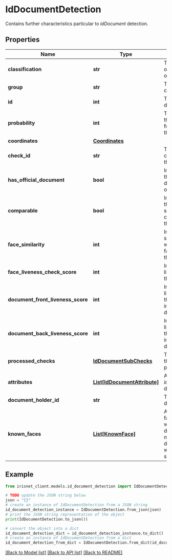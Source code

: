 # IdDocumentDetection

Contains further characteristics particular to _idDocument_ detection.

## Properties

Name | Type | Description | Notes
------------ | ------------- | ------------- | -------------
**classification** | **str** | The classification of the recognized object. | [optional] 
**group** | **str** | The group of the classification. | [optional] 
**id** | **int** | The id of the detection object. | [optional] 
**probability** | **int** | The probability that the object found matches the classification. | [optional] 
**coordinates** | [**Coordinates**](Coordinates.md) |  | [optional] 
**check_id** | **str** | The id of the check that lead to the detection | [optional] 
**has_official_document** | **bool** | Indicates whether the identified document is official | [optional] 
**comparable** | **bool** | Indicates whether the provided selfie-image is comparable to the document | [optional] 
**face_similarity** | **int** | Indicates the similarity-level of whether two faces belong to the same person | [optional] 
**face_liveness_check_score** | **int** | Indicates the liveness score of the selfie image | [optional] 
**document_front_liveness_score** | **int** | Indicates the liveness score of the front side image of the document | [optional] 
**document_back_liveness_score** | **int** | Indicates the liveness score of the back side image of the document | [optional] 
**processed_checks** | [**IdDocumentSubChecks**](IdDocumentSubChecks.md) | The sub-checks that were processed | [optional] 
**attributes** | [**List[IdDocumentAttribute]**](IdDocumentAttribute.md) | Attributes of the _idDocument_ detection. | [optional] 
**document_holder_id** | **str** | The id of the documentHolder | [optional] 
**known_faces** | [**List[KnownFace]**](KnownFace.md) | A list of known faces, describing which other documentHolders match this documentHolder with a certain similarity | [optional] 

## Example

```python
from irisnet_client.models.id_document_detection import IdDocumentDetection

# TODO update the JSON string below
json = "{}"
# create an instance of IdDocumentDetection from a JSON string
id_document_detection_instance = IdDocumentDetection.from_json(json)
# print the JSON string representation of the object
print(IdDocumentDetection.to_json())

# convert the object into a dict
id_document_detection_dict = id_document_detection_instance.to_dict()
# create an instance of IdDocumentDetection from a dict
id_document_detection_from_dict = IdDocumentDetection.from_dict(id_document_detection_dict)
```
[[Back to Model list]](../README.md#documentation-for-models) [[Back to API list]](../README.md#documentation-for-api-endpoints) [[Back to README]](../README.md)


